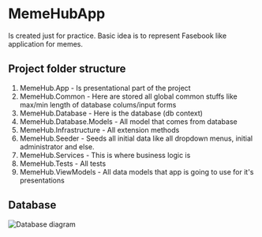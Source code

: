 # MemeHubApp
Is created just for practice. Basic idea is to represent Fasebook like application for memes.

## Project folder structure
1. MemeHub.App - Is presentational part of the project
1. MemeHub.Common - Here are stored all global common stuffs like max/min length of database colums/input forms
1. MemeHub.Database - Here is the database (db context)
1. MemeHub.Database.Models - All model that comes from database
1. MemeHub.Infrastructure - All extension methods
1. MemeHub.Seeder - Seeds all initial data like all dropdown menus, initial administrator and else.
1. MemeHub.Services - This is where business logic is
1. MemeHub.Tests - All tests
1. MemeHub.ViewModels - All data models that app is going to use for it's presentations

## Database
![Database diagram](Isolated.png "Title")
